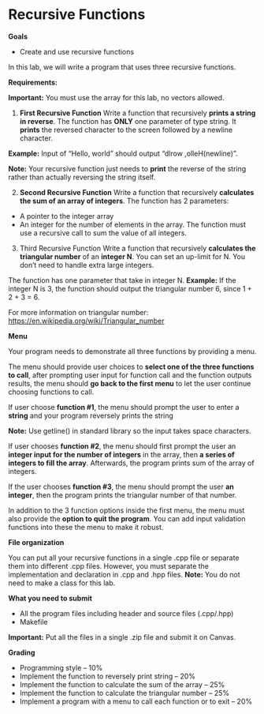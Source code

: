 # Recursive Functions

**Goals**
* Create and use recursive functions

In this lab, we will write a program that uses three recursive functions.

**Requirements:**

**Important:** You must use the array for this lab, no vectors allowed.

1. **First Recursive Function**
Write a function that recursively **prints a string in reverse**. The function has **ONLY** one parameter of type string. It **prints** the reversed character to the screen followed by a newline character.

**Example:** Input of “Hello, world” should output “dlrow ,olleH(newline)”.

**Note:** Your recursive function just needs to **print** the reverse of the string rather than actually reversing the string itself.

2. **Second Recursive Function**
Write a function that recursively **calculates the sum of an array of integers**. The function has 2 parameters:
* A pointer to the integer array
* An integer for the number of elements in the array.
The function must use a recursive call to sum the value of all integers.

3. Third Recursive Function
Write a function that recursively **calculates the triangular number** of an **integer N**.  You can set an up-limit for N. You don’t need to handle extra large integers.

The function has one parameter that take in integer N.
**Example:** If the integer N is 3, the function should output the triangular number 6, since 1 + 2 + 3 = 6.

For more information on triangular number: https://en.wikipedia.org/wiki/Triangular_number

**Menu**

Your program needs to demonstrate all three functions by providing a menu.

The menu should provide user choices to **select one of the three functions to call**, after prompting user input for function call and the function outputs results, the menu should **go back to the first menu** to let the user continue choosing functions to call.

If user choose **function #1**, the menu should prompt the user to enter a **string** and your program reversely prints the string

**Note:** Use getline() in standard library so the input takes space characters.

If user chooses **function #2**, the menu should first prompt the user an **integer input for the number of integers** in the array, then **a series of integers to fill the array**. Afterwards, the program prints sum of the array of integers.

If the user chooses **function #3**, the menu should prompt the user **an integer**, then the program prints the triangular number of that number.

In addition to the 3 function options inside the first menu, the menu must also provide the **option to quit the program**. You can add input validation functions into these the menu to make it robust.

**File organization**

You can put all your recursive functions in a single .cpp file or separate them into different .cpp files. However, you must separate the implementation and declaration in .cpp and .hpp files.
**Note:** You do not need to make a class for this lab.

**What you need to submit**
* All the program files including header and source files (.cpp/.hpp)
* Makefile

**Important:** Put all the files in a single .zip file and submit it on Canvas.

**Grading**

* Programming style – 10%
* Implement the function to reversely print string – 20%
* Implement the function to calculate the sum of the array – 25%
* Implement the function to calculate the triangular number – 25%
* Implement a program with a menu to call each function or to exit – 20%
